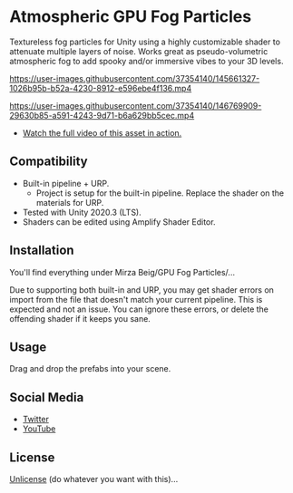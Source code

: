 # Atmospheric GPU Fog Particles

Textureless fog particles for Unity using a highly customizable shader to attenuate multiple layers of noise. Works great as pseudo-volumetric atmospheric fog to add spooky and/or immersive vibes to your 3D levels.

https://user-images.githubusercontent.com/37354140/145661327-1026b95b-b52a-4230-8912-e596ebe4f136.mp4

https://user-images.githubusercontent.com/37354140/146769909-29630b85-a591-4243-9d71-b6a629bb5cec.mp4

- [Watch the full video of this asset in action.](https://twitter.com/TheMirzaBeig/status/1471820398056677376)

## Compatibility

- Built-in pipeline + URP.
   - Project is setup for the built-in pipeline. Replace the shader on the materials for URP.
- Tested with Unity 2020.3 (LTS). 
- Shaders can be edited using Amplify Shader Editor.

## Installation

You'll find everything under Mirza Beig/GPU Fog Particles/...

Due to supporting both built-in and URP, you may get shader errors on import from the file that doesn't match your current pipeline. 
This is expected and not an issue. You can ignore these errors, or delete the offending shader if it keeps you sane.

## Usage

Drag and drop the prefabs into your scene.

## Social Media
- [Twitter](https://twitter.com/TheMirzaBeig/)
- [YouTube](https://www.youtube.com/c/MirzaBeig)

## License
[Unlicense](LICENSE.txt) (do whatever you want with this)...
